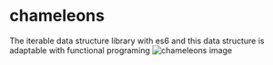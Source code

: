 # chameleons

The iterable data structure library with es6
and this data structure is adaptable with functional programing
![chameleons image](https://ww.namu.la/s/d9f9ec54d3c32eb9e4fa738cc7bd22c573e21c5dc80488e1bf55b666f1a4a0a24507bf932f642fc36115e4fb96416b1d91fa683f92f9ba283cd45b3a0a3c2a092682993172bd779d209f70252860996ea827f2c4ae6a5028a969c895d4a9b457 "Logo Title Text 1")

